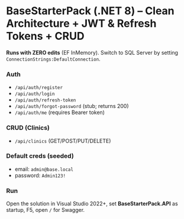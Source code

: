 # BaseStarterPack (.NET 8) – Clean Architecture + JWT & Refresh Tokens + CRUD

**Runs with ZERO edits** (EF InMemory). Switch to SQL Server by setting `ConnectionStrings:DefaultConnection`.

### Auth
- `/api/auth/register`
- `/api/auth/login`
- `/api/auth/refresh-token`
- `/api/auth/forgot-password` (stub; returns 200)
- `/api/auth/me` (requires Bearer token)

### CRUD (Clinics)
- `/api/clinics` (GET/POST/PUT/DELETE)

### Default creds (seeded)
- email: `admin@base.local`
- password: `Admin123!`

### Run
Open the solution in Visual Studio 2022+, set **BaseStarterPack.API** as startup, F5, open `/` for Swagger.
